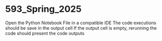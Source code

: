 # 593_Spring_2025
Open the Python Notebook File in a compatible IDE
The code executions should be save in the output cell
If the output cell is empty, rerunning the code should present the code outputs
